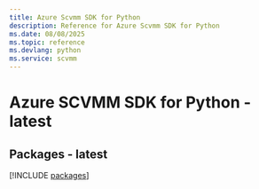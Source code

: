 ```yaml
---
title: Azure Scvmm SDK for Python
description: Reference for Azure Scvmm SDK for Python
ms.date: 08/08/2025
ms.topic: reference
ms.devlang: python
ms.service: scvmm
---
```

# Azure SCVMM SDK for Python - latest
## Packages - latest
[!INCLUDE [packages](scvmm-index.md)]
